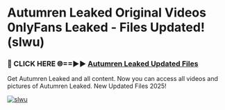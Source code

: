# Autumren Leaked Original Videos 0nlyFans Leaked - Files Updated! (slwu)

<h3>🔴 CLICK HERE 🌐==►► <a href="https://tinyurl.com/3hn5wdd3" rel="nofollow">Autumren Leaked Updated Files</a></h3>

Get Autumren Leaked and all content. Now you can access all videos and pictures of Autumren Leaked. New Updated Files 2025!

[![slwu](https://i.imgur.com/4HnBqBT.gif)](https://tinyurl.com/3hn5wdd3)
